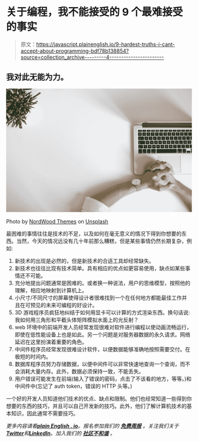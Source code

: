 # 关于编程，我不能接受的 9 个最难接受的事实

> 原文：<https://javascript.plainenglish.io/9-hardest-truths-i-cant-accept-about-programming-bdf78b138854?source=collection_archive---------4----------------------->

## 我对此无能为力。

![](img/4dcc10eadc696b6e3acf1776f06e01f4.png)

Photo by [NordWood Themes](https://unsplash.com/@nordwood?utm_source=medium&utm_medium=referral) on [Unsplash](https://unsplash.com?utm_source=medium&utm_medium=referral)

最困难的事情往往是技术的不足，以及如何在毫无意义的情况下得到你想要的东西。当然，今天的情况远没有几十年前那么糟糕，但是某些事情仍然长期复杂，例如:

1.  新技术的出现是必然的，但是新技术的合适工具却经常缺失。
2.  新技术也往往比现有技术简单。具有相应的优点如更容易使用，缺点如某些事情还不可能。
3.  充分地提出问题通常是困难的。或者换一种说法，用户的思维模型，按照他的理解，相应地映射到计算机上。
4.  小尺寸/不同尺寸的屏幕使得设计者很难找到一个在任何地方都能最佳工作并且在可预见的未来可编程的好设计。
5.  3D 游戏程序员疯狂地纠结于如何用显卡可以计算的方式渲染东西。换句话说:我如何用三角形和平截头体矩阵模拟水面上的光反射？
6.  web 环境中的前端开发人员经常发现很难对软件进行编程以使动画流畅运行，即使在低性能设备上也是如此。另一个问题是对服务器数据的永久请求。网络延迟在这里扮演着重要的角色。
7.  中间件程序员经常发现很难设计软件，以便数据能够准确地按照需要交付。在极短的时间内。
8.  数据库程序员努力存储数据，以便中间件可以非常快速地查询一个查询，而不会消耗大量内存。此外，数据必须保持一致，不能丢失。
9.  用户错误可能发生在前端(输入了错误的密码，点击了不该看的地方，等等。)和中间件中(忘记了 auth token，错误的 HTTP 头等。)

一个好的开发人员知道他们技术的优点、缺点和限制。他们也经常知道一些得到你想要的东西的技巧，并且可以自己开发新的技巧。此外，他们了解计算机技术的基本知识，因此通常不需要技巧。

*更多内容请看*[***plain English . io***](https://plainenglish.io/)*。报名参加我们的* [***免费周报***](http://newsletter.plainenglish.io/) *。关注我们关于*[***Twitter***](https://twitter.com/inPlainEngHQ)*和*[***LinkedIn***](https://www.linkedin.com/company/inplainenglish/)*。加入我们的* [***社区不和谐***](https://discord.gg/GtDtUAvyhW) *。*